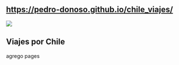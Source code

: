 ## https://pedro-donoso.github.io/chile_viajes/

![](https://user-images.githubusercontent.com/68760595/128656779-20ff6708-0799-43b5-9aa9-a54697b1ad82.PNG)

## Viajes por Chile

agrego pages
